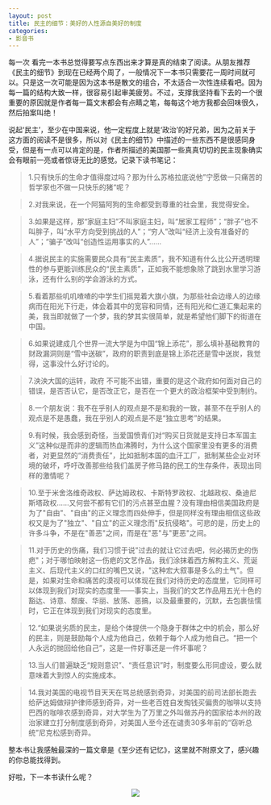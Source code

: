 ```yaml
---
layout: post
title: 民主的细节：美好的人性源自美好的制度
categories:
- 影音书
---
```

每一次 看完一本书总觉得要写点东西出来才算是真的结束了阅读。从朋友推荐《民主的细节》到现在已经两个周了，一般情况下一本书只需要花一周时间就可以。只是这一次可能是因为这本书是散文的组合，不太适合一次性连续看吧。因为每一篇的结构大致一样，很容易引起审美疲劳。不过，支撑我坚持看下去的一个很重要的原因就是作者每一篇文末都会有点睛之笔，每每这个地方我都会回味很久，然后拍案叫绝！

说起‘民主’，至少在中国来说，他一定程度上就是‘政治’的好兄弟，因为之前关于这方面的阅读不是很多，所以对《民主的细节》中描述的一些东西不是很感同身受，但是有一点可以肯定的是，作者所描述的美国那一些真真切切的民主现象确实会有眼前一亮或者惊讶无比的感觉。记录下读书笔记：

>1.只有快乐的生命才值得度过吗？那为什么苏格拉底说他”宁愿做一只痛苦的哲学家也不做一只快乐的猪“呢？

>2.对我来说，在一个阿猫阿狗的生命都受到尊重的社会里，我觉得安全。

>3.如果是这样，那“家庭主妇”不叫家庭主妇，叫“居家工程师”；“胖子”也不叫胖子，叫“水平方向受到挑战的人”；“穷人”改叫“经济上没有准备好的人”；“骗子”改叫“创造性运用事实的人”……

>4.据说民主的实施需要民众具有“民主素质”，我不知道有什么比公开透明理性的参与更能训练民众的“民主素质”，正如我不能想象除了跳到水里学习游泳，还有什么别的学会游泳的方式。

>5.看着那些叽叽喳喳的中学生们摇晃着大旗小旗，为那些社会边缘人的边缘病而在阳光下行走，体会着其中的宽容和同情，还有阳光和仁道汇集起来的美，我当即就做了一个梦，我的梦其实很简单，就是希望他们脚下的街道在中国。

>6.如果说建成几个世界一流大学是为中国“锦上添花”，那么填补基础教育的财政漏洞则是“雪中送碳”，政府的职责到底是锦上添花还是雪中送炭，我觉得，这事没什么好讨论的。

>7.泱泱大国的运转，政府 不可能不出错，重要的是这个政府如何面对自己的错误，是否否认它，是否改正它，是否在一个更大的政治框架中受到制约。

>8.一个朋友说：我不在乎别人的观点是不是和我的一致，甚至不在乎别人的观点是不是愚蠢，我在乎别人的观点是不是“独立思考”的结果。

>9.有时候，我会感到奇怪，当爱国愤青们对“购买日货就是支持日本军国主义”这种似是而非的逻辑而热血沸腾时，为什么这个国家里没有更多的消费者，对更显然的“消费责任”，比如抵制本国的血汗工厂，抵制某些企业对环境的破坏，呼吁改善那些给我们盖房子修马路的民工的生存条件，表现出同样的激情呢？

>10.至于米舍洛维奇政权、萨达姆政权、卡斯特罗政权、北越政权、桑迪尼斯塔政权……又何尝不都有它们的污点甚至血腥？没有理由相信美国政府是为了"自由"、"自由"的正义理念而四处伸手，但是同样没有理由相信这些政权又是为了"独立"、"自立"的正义理念而"反抗侵略"。可悲的是，历史上的许多斗争，不是在"善恶"之间，而是在"恶"与"更恶"之间。

>11.对于历史的伤痛，我们习惯于说"过去的就让它过去吧，何必揭历史的伤疤"；对于哪怕映射这一伤疤的文艺作品，我们涂抹着西方解构主义、荒诞主义、后现代主义的口红的嘴巴又说，"这种宏大叙事是多么的土气"。但是，如果对生命和痛苦的漠视可以体现在我们对待历史的态度里，它同样可以体现到我们对现实的态度里――事实上，当我们的文艺作品用五光十色的豁达、诗意、颓废、华丽、放荡、恶搞，以及最重要的，沉默，去包裹怯懦时，它正在体现到我们对现实的态度里。

>12.“如果说劣质的民主，是给个体提供一个隐身于群体之中的机会，那么好的民主，则是鼓励每个人成为他自己，依赖于每个人成为他自己。“把一个人永远的抛回给他自己”，这是一件好事还是一件坏事呢？

>13.当人们普遍缺乏“规则意识”、“责任意识”时，制度要么形同虚设，要么就意味着大到惊人的实施成本。

>14.我对美国的电视节目天天在骂总统感到奇异，对美国的前司法部长跑去给萨达姆做辩护律师感到奇异，对一些老百姓自发掏钱买偏贵的咖啡以支持巴西的咖啡农感到奇异，对大学生为了万里之外叫做苏丹的国家给本州的政治家建立打分制度感到奇异，对美国人至今还在谴责30多年前的“窃听总统”尼克松感到奇异。

整本书让我感触最深的一篇文章是《至少还有记忆》，这里就不附原文了，感兴趣的你总能找得到。

好啦，下一本书读什么呢？

<center><img src="http://i.imgur.com/v85NzKV.jpg"></center>